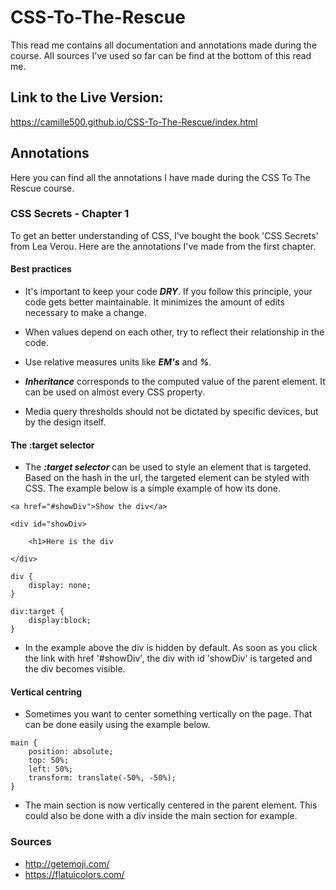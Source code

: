# CSS-To-The-Rescue

This read me contains all documentation and annotations made during the course.
All sources I've used so far can be find at the bottom of this read me.

## Link to the Live Version:
https://camille500.github.io/CSS-To-The-Rescue/index.html

## Annotations

Here you can find all the annotations I have made during the CSS To The Rescue course.

### CSS Secrets - Chapter 1

To get an better understanding of CSS, I've bought the book 'CSS Secrets' from Lea Verou. Here are the annotations I've made from the first chapter.

#### Best practices

- It's important to keep your code ***DRY***. If you follow this principle, your code gets better maintainable. It minimizes the amount of edits necessary to make a change.

- When values depend on each other, try to reflect their relationship in the code.
- Use relative measures units like ***EM's*** and ***%***.
- ***Inheritance*** corresponds to the computed value of the parent element. It can be used on almost every CSS property.
- Media query thresholds should not be dictated by specific devices, but by the design itself.

#### The :target selector

- The ***:target selector*** can be used to style an element that is targeted. Based on the hash in the url, the targeted element can be styled with CSS. The example below is a simple example of how its done.

```
<a href="#showDiv">Show the div</a>

<div id="showDiv>

	<h1>Here is the div

</div>
```

```
div {
	display: none;
}

div:target {
	display:block;
}
```

- In the example above the div is hidden by default. As soon as you click the link with href '#showDiv', the div with id 'showDiv' is targeted and the div becomes visible.

#### Vertical centring

- Sometimes you want to center something vertically on the page. That can be done easily using the example below.

```
main {
	position: absolute;
	top: 50%;
	left: 50%;
	transform: translate(-50%, -50%);
}
```

- The main section is now vertically centered in the parent element. This could also be done with a div inside the main section for example.


### Sources
- http://getemoji.com/
- https://flatuicolors.com/
